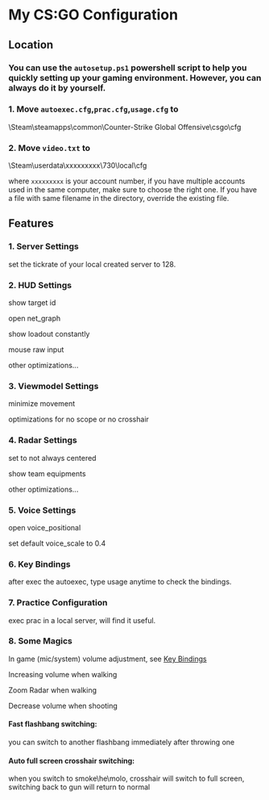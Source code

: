 My CS:GO Configuration
===
Location
---
### You can use the `autosetup.ps1` powershell script to help you quickly setting up your gaming environment. However, you can always do it by yourself.

### 1. Move ```autoexec.cfg```,```prac.cfg```,```usage.cfg``` to 
\Steam\steamapps\common\Counter-Strike Global Offensive\csgo\cfg
### 2. Move ```video.txt``` to
\Steam\userdata\xxxxxxxxx\730\local\cfg

where ```xxxxxxxxx``` is your account number, if you have multiple 
accounts used in the same computer, make sure to choose the right 
one. If you have a file with same filename in the directory, 
override the existing file.

Features
---
### 1. Server Settings
set the tickrate of your local created server to 128.

### 2. HUD Settings
show target id

open net_graph

show loadout constantly

mouse raw input

other optimizations...

### 3. Viewmodel Settings
minimize movement

optimizations for no scope or no crosshair

### 4. Radar Settings
set to not always centered

show team equipments

other optimizations...

### 5. Voice Settings
open voice_positional

set default voice_scale to 0.4

### 6. Key Bindings
after exec the autoexec, type usage anytime to check the bindings.

### 7. Practice Configuration
exec prac in a local server, will find it useful.

### 8. Some Magics
In game (mic/system) volume adjustment, see [Key Bindings](#6-key-bindings)

Increasing volume when walking

Zoom Radar when walking

Decrease volume when shooting

#### Fast flashbang switching:
you can switch to another flashbang immediately after throwing one

#### Auto full screen crosshair switching:
when you switch to smoke\he\molo, crosshair will switch to full 
screen, switching back to gun will return to normal